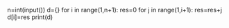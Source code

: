 n=int(input())
d={}
for i in range(1,n+1):
  res=0 
  for j in range(1,i+1):
    res=res+j 
  d[i]=res
print(d)

